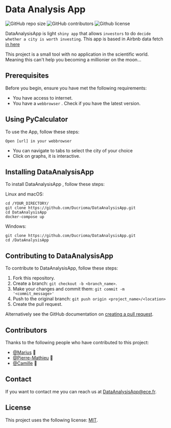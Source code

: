 # Data Analysis App

![GitHub repo size](https://img.shields.io/github/repo-size/Ducrioma/DataAnalysisApp)
![GitHub contributors](https://img.shields.io/github/contributors/Ducrioma/DataAnalysisApp)
![Github license](https://img.shields.io/github/license/Ducrioma/DataAnalysisApp)

DataAnalysisApp is light `shiny app` that allows `investors` to do `decide whether a city is worth investing`.
This app is based in Airbnb data fetch [in here](http://insideairbnb.com/get-the-data.html)

This project is a small tool with no application in the scientific world.
Meaning this can't help you becoming a millionier on the moon...

## Prerequisites

Before you begin, ensure you have met the following requirements:
* You have access to internet.
* You have a `webbrowser` . Check if you have the latest version.

## Using PyCalculator

To use the App, follow these steps:
```
Open [url] in your webbrowser
```
* You can navigate to tabs to select the city of your choice
* Click on graphs, it is interactive.


## Installing DataAnalysisApp

To install DataAnalysisApp , follow these steps:

Linux and macOS:
```
cd /YOUR_DIRECTORY/
git clone https://github.com/Ducrioma/DataAnalysisApp.git
cd DataAnalysisApp
docker-compose up
```
Windows:
```
git clone https://github.com/Ducrioma/DataAnalysisApp.git
cd /DataAnalysisApp
```



## Contributing to DataAnalysisApp
To contribute to DataAnalysisApp, follow these steps:

1. Fork this repository.
2. Create a branch: `git checkout -b <branch_name>`.
3. Make your changes and commit them: `git commit -m '<commit_message>'`
4. Push to the original branch: `git push origin <project_name>/<location>`
5. Create the pull request.

Alternatively see the GitHub documentation on [creating a pull request](https://help.github.com/en/github/collaborating-with-issues-and-pull-requests/creating-a-pull-request).

## Contributors

Thanks to the following people who have contributed to this project:

* [@Marius](https://github.com/Ducrioma) 📖
* [@Pierre-Mathieu]() 🐛
* [@Camille]() 🐛

## Contact

If you want to contact me you can reach us at <DataAnalysisApp@ece.fr>.

## License

This project uses the following license: [MIT](https://github.com/Ducrioma/DataAnalysisApp/blob/master/LICENSE.md).
